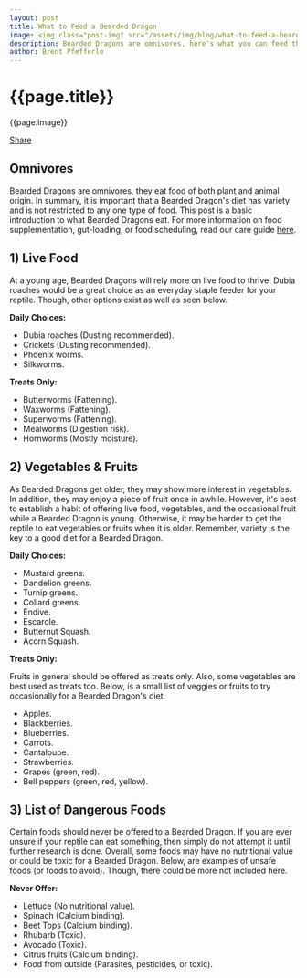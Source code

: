 ```yaml
---
layout: post
title: What to Feed a Bearded Dragon
image: <img class="post-img" src="/assets/img/blog/what-to-feed-a-bearded-dragon.png" alt="Picture of a Bearded Dragon.">
description: Bearded Dragons are omnivores, here's what you can feed them.
author: Brent Pfefferle
---
```


<!--Show More-->

# {{page.title}}
{{page.image}}

<div class="fb-share-button" data-href="https://beardeddragonowners.com/2022/04/25/what-to-feed-a-bearded-dragon.html" data-layout="button_count" data-size="large"><a target="_blank" href="https://www.facebook.com/sharer/sharer.php?u=https%3A%2F%2Fbeardeddragonowners.com%2F2022%2F04%2F25%2Fwhat-to-feed-a-bearded-dragon.html&amp;src=sdkpreparse" class="fb-xfbml-parse-ignore">Share</a></div>

## Omnivores

Bearded Dragons are omnivores, they eat food of both plant 
and animal origin. In summary, it is important that a 
Bearded Dragon's diet has variety and is not restricted to 
any one type of food. This post is a basic introduction to what 
Bearded Dragons eat. For more information on food supplementation, 
gut-loading, or food scheduling, read our care guide <a href="https://beardeddragonowners.com/bearded-dragon-care-guide.html" target="_blank">here</a>.

## 1) Live Food

At a young age, Bearded Dragons will rely more on live 
food to thrive. Dubia roaches would be a great choice 
as an everyday staple feeder for your reptile. Though, 
other options exist as well as seen below.

**Daily Choices:**
- Dubia roaches (Dusting recommended).
- Crickets (Dusting recommended).
- Phoenix worms.
- Silkworms.

**Treats Only:**
- Butterworms (Fattening).
- Waxworms (Fattening).
- Superworms (Fattening).
- Mealworms (Digestion risk).
- Hornworms (Mostly moisture).

## 2) Vegetables & Fruits

As Bearded Dragons get older, they may show more 
interest in vegetables. In addition, they may 
enjoy a piece of fruit once in awhile. However, it's 
best to establish a habit of offering live food, vegetables, 
and the occasional fruit while a Bearded Dragon is young. Otherwise, 
it may be harder to get the reptile to eat vegetables or fruits when it 
is older. Remember, variety is the key to a good diet for a Bearded Dragon.

**Daily Choices:**

- Mustard greens.
- Dandelion greens.
- Turnip greens.
- Collard greens.
- Endive.
- Escarole.
- Butternut Squash.
- Acorn Squash.

**Treats Only:**

Fruits in general should be offered as treats only. Also, 
some vegetables are best used as treats too. Below, is a 
small list of veggies or fruits to try occasionally for 
a Bearded Dragon's diet.

- Apples.
- Blackberries.
- Blueberries.
- Carrots.
- Cantaloupe.
- Strawberries.
- Grapes (green, red).
- Bell peppers (green, red, yellow).

## 3) List of Dangerous Foods

Certain foods should never be offered to a 
Bearded Dragon. If you are ever unsure if 
your reptile can eat something, then simply 
do not attempt it until further research 
is done. Overall, some foods may have no 
nutritional value or could be toxic for 
a Bearded Dragon. Below, are examples 
of unsafe foods (or foods to avoid). 
Though, there could be more not included here.

**Never Offer:**

- Lettuce (No nutritional value).
- Spinach (Calcium binding).
- Beet Tops (Calcium binding).
- Rhubarb (Toxic).
- Avocado (Toxic).
- Citrus fruits (Calcium binding).
- Food from outside (Parasites, pesticides, or toxic).